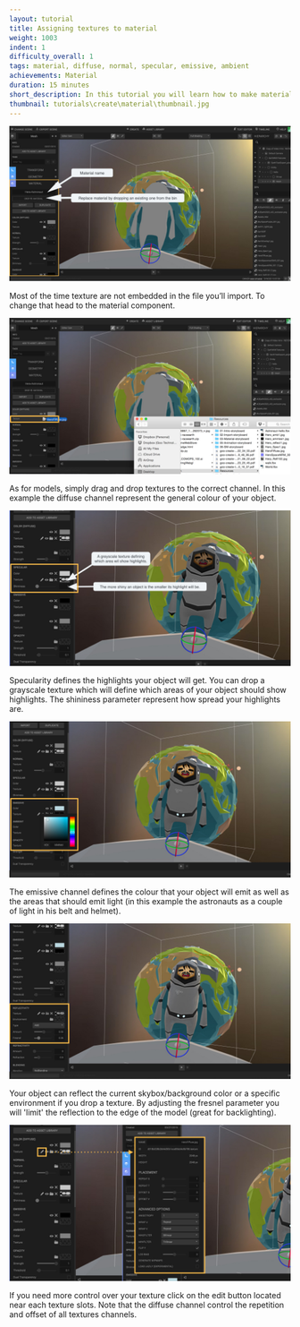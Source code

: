 ```yaml
---
layout: tutorial
title: Assigning textures to material
weight: 1003
indent: 1
difficulty_overall: 1
tags: material, diffuse, normal, specular, emissive, ambient
achievements: Material
duration: 15 minutes
short_description: In this tutorial you will learn how to make material look good in your scene.
thumbnail: tutorials\create\material\thumbnail.jpg
---
```


![](1.jpg)

Most of the time texture are not embedded in the file you’ll import. To change that head to the material component.

![](2.jpg)

As for models, simply drag and drop textures to the correct channel. In this example the diffuse channel represent the general colour of your object.

![](3.jpg)

Specularity defines the highlights your object will get. You can drop a grayscale texture which will define which areas of your object should show highlights. The shininess parameter represent how spread your highlights are.

![](4.jpg)

The emissive channel defines the colour that your object will emit as well as the areas that should emit light (in this example the astronauts as a couple of light in his belt and helmet).

![](5.jpg)

Your object can reflect the current skybox/background color or a specific environment if you drop a texture. By adjusting the fresnel parameter you will 'limit' the reflection to the edge of the model (great for backlighting).

![](6.jpg)

If you need more control over your texture click on the edit button located near each texture slots. Note that the diffuse channel control the repetition and offset of all textures channels.
